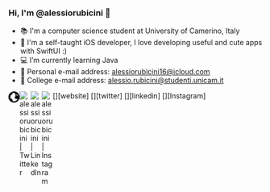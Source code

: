 ### Hi, I'm @alessiorubicini 👋

- 📚 I'm a computer science student at University of Camerino, Italy
- 📱 I'm a self-taught iOS developer, I love developing useful and cute apps with SwiftUI :)
- 💻 I’m currently learning Java
- 📧 Personal e-mail address: alessiorubicini16@icloud.com
- 📧 College e-mail address: alessio.rubicini@studenti.unicam.it

[<img align="left" alt="alessiorubicini.altervista.org" width="22px" src="https://raw.githubusercontent.com/iconic/open-iconic/master/svg/globe.svg"/>][website]
[<img align="left" alt="alessiorubicini | Twitter" width="22px" src="https://cdn.jsdelivr.net/npm/simple-icons@v3/icons/twitter.svg"/>][twitter]
[<img align="left" alt="alessiorubicini | LinkedIn" width="22px" src="https://cdn.jsdelivr.net/npm/simple-icons@v3/icons/Linkedin.svg"/>][linkedin]
[<img align="left" alt="alessiorubicini | Instagram" width="22px" src="https://cdn.jsdelivr.net/npm/simple-icons@v3/icons/instagram.svg"/>][Instagram]

<!--
**alessiorubicini/alessiorubicini** is a ✨ _special_ ✨ repository because its `README.md` (this file) appears on your GitHub profile.

Here are some ideas to get you started:

- 🔭 I’m currently working on ...
- 🌱 I’m currently learning ...
- 👯 I’m looking to collaborate on ...
- 🤔 I’m looking for help with ...
- 💬 Ask me about ...
- 📫 How to reach me: ...
- 😄 Pronouns: ...
- ⚡ Fun fact: ...
-->
